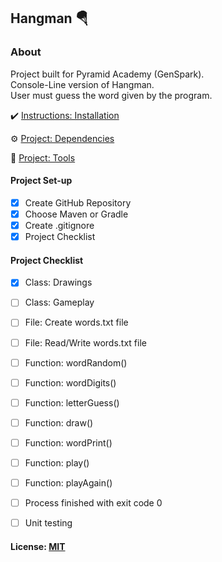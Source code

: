 ## Hangman 🪂

### About
Project built for Pyramid Academy (GenSpark).<br>
Console-Line version of Hangman. <br>
User must guess the word given by the program. 

<!-- ### Features -->

✔️ [Instructions: Installation](docs/INSTALL.md)

⚙️ [Project: Dependencies](docs/DEPENDENCIES.md)

🧰 [Project: Tools](docs/TOOLS.md)

#### Project Set-up
- [X] Create GitHub Repository
- [X] Choose Maven or Gradle
- [X] Create .gitignore
- [X] Project Checklist

#### Project Checklist
- [X] Class: Drawings
- [ ] Class: Gameplay
- [ ] File: Create words.txt file
- [ ] File: Read/Write words.txt file
- [ ] Function: wordRandom()
- [ ] Function: wordDigits()
- [ ] Function: letterGuess()
- [ ] Function: draw()
- [ ] Function: wordPrint()
- [ ] Function: play()
- [ ] Function: playAgain()
- [ ] Process finished with exit code 0
- [ ] Unit testing


#### License: [MIT](https://choosealicense.com/licenses/mit/)